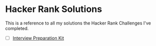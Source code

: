# Hacker Rank Solutions

This is a reference to all my solutions the Hacker Rank Challenges I've completed.

- [ ] [Interview Preparation Kit](https://github.com/HerrPeterr/HackerRank-Solutions/tree/master/Counting%20Valleys)
